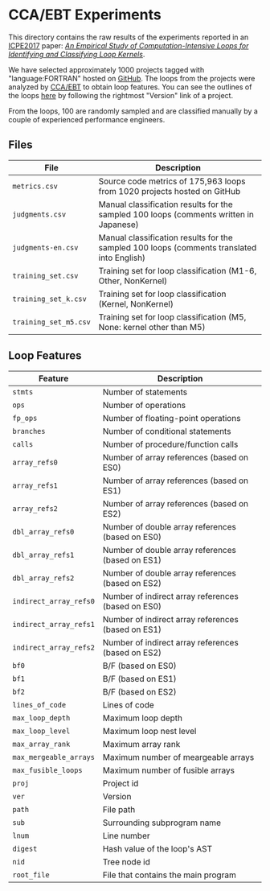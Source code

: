 # CCA/EBT Experiments

This directory contains the raw results of the experiments reported in
an [ICPE2017](https://icpe2017.spec.org) paper:
[*An Empirical Study of Computation-Intensive Loops for Identifying and Classifying Loop Kernels*](https://stair.center/wp-content/uploads/2017/04/ebt-icpe2017.pdf).

We have selected approximately 1000 projects tagged with "language:FORTRAN"
hosted on [GitHub](https://github.com).
The loops from the projects were analyzed by [CCA/EBT](https://github.com/ebt-hpc/cca)
to obtain loop features.
You can see the outlines of the loops [here](http://ngse.riken.jp/outline) by following the rightmost "Version" link of a project.

From the loops, 100 are randomly sampled and are classified manually by a couple of
experienced performance engineers.


## Files

| File                | Description |
|---------------------|-------------|
|`metrics.csv`        | Source code metrics of 175,963 loops from 1020 projects hosted on GitHub |
|`judgments.csv`      | Manual classification results for the sampled 100 loops (comments written in Japanese) |
|`judgments-en.csv`   | Manual classification results for the sampled 100 loops (comments translated into English)|
|`training_set.csv`   | Training set for loop classification (M1-6, Other, NonKernel) |
|`training_set_k.csv` | Training set for loop classification (Kernel, NonKernel) |
|`training_set_m5.csv`| Training set for loop classification (M5, None: kernel other than M5) |

## Loop Features

| Feature | Description |
|-----------|-------------|
|`stmts`| Number of statements |
|`ops`| Number of operations |
|`fp_ops`| Number of floating-point operations |
|`branches`| Number of conditional statements |
|`calls`| Number of procedure/function calls |
|`array_refs0`| Number of array references (based on ES0) |
|`array_refs1`| Number of array references (based on ES1) |
|`array_refs2`| Number of array references (based on ES2) |
|`dbl_array_refs0`| Number of double array references (based on ES0) |
|`dbl_array_refs1`| Number of double array references (based on ES1) |
|`dbl_array_refs2`| Number of double array references (based on ES2) |
|`indirect_array_refs0`| Number of indirect array references (based on ES0) |
|`indirect_array_refs1`| Number of indirect array references (based on ES1) |
|`indirect_array_refs2`| Number of indirect array references (based on ES2) |
|`bf0`| B/F (based on ES0) |
|`bf1`| B/F (based on ES1) |
|`bf2`| B/F (based on ES2) |
|`lines_of_code`| Lines of code |
|`max_loop_depth`| Maximum loop depth |
|`max_loop_level`| Maximum loop nest level |
|`max_array_rank`| Maximum array rank |
|`max_mergeable_arrays`| Maximum number of meargeable arrays |
|`max_fusible_loops`| Maximum number of fusible arrays |
|`proj`| Project id |
|`ver`| Version |
|`path`| File path |
|`sub`| Surrounding subprogram name |
|`lnum`| Line number |
|`digest`| Hash value of the loop's AST|
|`nid`| Tree node id |
|`root_file`| File that contains the main program |

